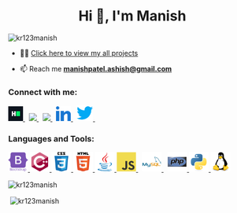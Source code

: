 <h1 align="center">Hi 👋, I'm Manish</h1>
<p align="left"> <img src="https://komarev.com/ghpvc/?username=kr123manish&label=Profile%20views&color=0e75b6&style=flat" alt="kr123manish" /> </p>

- 👨‍💻 <a href = 'https://github.com/kr123Manish?tab=repositories'>Click here to view my all projects</a>

- 📫 Reach me **manishpatel.ashish@gmail.com**

<h3 align="left">Connect with me:</h3>
<p float="left">

<a href="https://www.hackerrank.com/manish_kr8" target="blank">
<img src="https://github.com/kr123Manish/ComputerGraphics_with_openGL/blob/main/Programs/images/hk.png"  width="30"/></img>
</a>&nbsp;

<a href="https://fb.com/manish kumar" target="blank">
<img src="https://raw.githubusercontent.com/rahuldkjain/github-profile-readme-generator/master/src/images/icons/Social/facebook.svg" width="30"/></img>
</a>&nbsp;
<a href="https://www.instagram.com/manish_k512/" target="blank">
<img src="https://raw.githubusercontent.com/rahuldkjain/github-profile-readme-generator/master/src/images/icons/Social/instagram.svg" width="30"/></img>
</a>&nbsp;
<a href="https://www.linkedin.com/in/manish-kumar-patel-980651219/" target="blank">
<img src="https://github.com/kr123Manish/ComputerGraphics_with_openGL/blob/main/Programs/images/linked-in-alt.svg" width="30"/></img>
</a>&nbsp;
<a href="https://twitter.com/Manish43015893" target="blank">
<img src="https://github.com/kr123Manish/ComputerGraphics_with_openGL/blob/main/Programs/images/twitter.svg" width="33"/></img>
</a>&nbsp;


<!-- <a href="https://stackoverflow.com/users/14884965" target="blank"></a> -->
</p>


<h3 align="left">Languages and Tools:</h3>
<p align="left"> <a href="https://getbootstrap.com" target="_blank"> <img src="https://raw.githubusercontent.com/devicons/devicon/master/icons/bootstrap/bootstrap-plain-wordmark.svg" alt="bootstrap" width="40" height="40"/> </a> <a href="https://www.w3schools.com/cpp/" target="_blank"> <img src="https://raw.githubusercontent.com/devicons/devicon/master/icons/cplusplus/cplusplus-original.svg" alt="cplusplus" width="40" height="40"/> </a> <a href="https://www.w3schools.com/css/" target="_blank"> <img src="https://raw.githubusercontent.com/devicons/devicon/master/icons/css3/css3-original-wordmark.svg" alt="css3" width="40" height="40"/> </a> <a href="https://www.w3.org/html/" target="_blank"> <img src="https://raw.githubusercontent.com/devicons/devicon/master/icons/html5/html5-original-wordmark.svg" alt="html5" width="40" height="40"/> </a> <a href="https://www.java.com" target="_blank"> <img src="https://raw.githubusercontent.com/devicons/devicon/master/icons/java/java-original.svg" alt="java" width="40" height="40"/> </a> <a href="https://developer.mozilla.org/en-US/docs/Web/JavaScript" target="_blank"> <img src="https://raw.githubusercontent.com/devicons/devicon/master/icons/javascript/javascript-original.svg" alt="javascript" width="40" height="40"/> </a>&nbsp; <a href="https://www.mysql.com/" target="_blank"> <img src="https://raw.githubusercontent.com/devicons/devicon/master/icons/mysql/mysql-original-wordmark.svg" alt="mysql" width="40" height="40"/> </a>&nbsp; <a href="https://www.php.net" target="_blank"> <img src="https://raw.githubusercontent.com/devicons/devicon/master/icons/php/php-original.svg" alt="php" width="40" height="40"/> </a> <a href="https://www.python.org" target="_blank"> <img src="https://raw.githubusercontent.com/devicons/devicon/master/icons/python/python-original.svg" alt="python" width="40" height="40"/> </a>   <a href="https://www.linux.org/" target="_blank"> <img src="https://raw.githubusercontent.com/devicons/devicon/master/icons/linux/linux-original.svg" alt="linux" width="40" height="40"/> </a></p>

<p><img align="center" src="https://github-readme-stats.vercel.app/api/top-langs?username=kr123manish&show_icons=true&locale=en&layout=compact" alt="kr123manish" /></p>
<p>&nbsp;<img align="center" src="https://github-readme-stats.vercel.app/api?username=kr123manish&show_icons=true&locale=en" alt="kr123manish" /></p>
